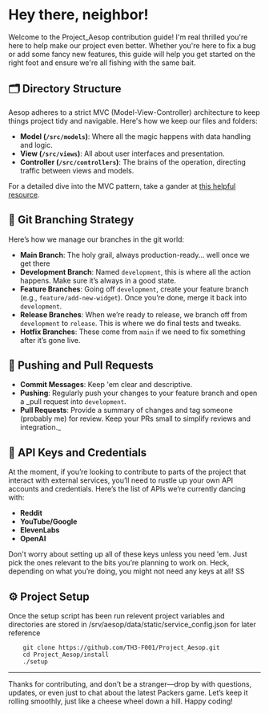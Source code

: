 # Hey there, neighbor!

Welcome to the Project_Aesop contribution guide! I'm real thrilled you're here to help make our project even better. Whether you're here to fix a bug or add some fancy new features, this guide will help you get started on the right foot and ensure we're all fishing with the same bait.

## 🗂 Directory Structure

Aesop adheres to a strict MVC (Model-View-Controller) architecture to keep things project tidy and navigable. Here's how we keep our files and folders:

- **Model (`/src/models`)**: Where all the magic happens with data handling and logic.
- **View (`/src/views`)**: All about user interfaces and presentation.
- **Controller (`/src/controllers`)**: The brains of the operation, directing traffic between views and models.

For a detailed dive into the MVC pattern, take a gander at [this helpful resource](https://www.freecodecamp.org/news/the-model-view-controller-pattern-mvc-architecture-and-frameworks-explained/).

## 🌾 Git Branching Strategy

Here’s how we manage our branches in the git world:
- **Main Branch**: The holy grail, always production-ready... well once we get there
- **Development Branch**: Named `development`, this is where all the action happens. Make sure it’s always in a good state.
- **Feature Branches**: Going off `development`, create your feature branch (e.g., `feature/add-new-widget`). Once you’re done, merge it back into `development`.
- **Release Branches**: When we’re ready to release, we branch off from `development` to `release`. This is where we do final tests and tweaks.
- **Hotfix Branches**: These come from `main` if we need to fix something after it’s gone live.

## 🔄 Pushing and Pull Requests

- **Commit Messages**: Keep 'em clear and descriptive.
- **Pushing**: Regularly push your changes to your feature branch and open a _pull request into `development`.
- **Pull Requests**: Provide a summary of changes and tag someone (probably me) for review. Keep your PRs small to simplify reviews and integration._

## 🔑 API Keys and Credentials

At the moment, if you’re looking to contribute to parts of the project that interact with external services, you’ll need to rustle up your own API accounts and credentials. Here’s the list of APIs we’re currently dancing with:
- **Reddit**
- **YouTube/Google**
- **ElevenLabs**
- **OpenAI**

Don't worry about setting up all of these keys unless you need 'em. Just pick the ones relevant to the bits you’re planning to work on. Heck, depending on what you’re doing, you might not need any keys at all!
SS

## ⚙️ Project Setup
Once the setup script has been run relevent project variables and directories are stored in /srv/aesop/data/static/service_config.json for later reference
```
    git clone https://github.com/TH3-F001/Project_Aesop.git
    cd Project_Aesop/install
    ./setup
```


---

Thanks for contributing, and don't be a stranger—drop by with questions, updates, or even just to chat about the latest Packers game. Let’s keep it rolling smoothly, just like a cheese wheel down a hill. Happy coding!
